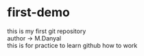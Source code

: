 # first-demo
this is my first git repository
<br>
author -> M.Danyal
<br>
this is for practice to learn github how to work
